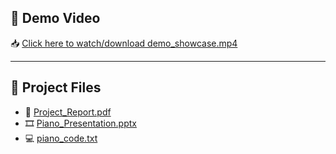 ## 🎥 Demo Video

📥 [Click here to watch/download demo_showcase.mp4](Video/demo_showcase.mp4)

---

## 📄 Project Files

- 📄 [Project_Report.pdf](Report/Project_Report.pdf)
- 🎞️ [Piano_Presentation.pptx](Presentation/Piano_Presentation.pptx)
- 💻 [piano_code.txt](Code/piano_code.txt)
